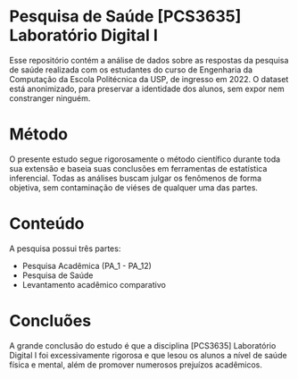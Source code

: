 # Pesquisa de Saúde [PCS3635] Laboratório Digital I
Esse repositório contém a análise de dados sobre as respostas da pesquisa de saúde realizada com os estudantes do curso de Engenharia da Computação da Escola Politécnica da USP, de ingresso em 2022. O dataset está anonimizado, para preservar a identidade dos alunos, sem expor nem constranger ninguém.

# Método
O presente estudo segue rigorosamente o método científico durante toda sua extensão e baseia suas conclusões em ferramentas de estatística inferencial. Todas as análises buscam julgar os fenômenos de forma objetiva, sem contaminação de viéses de qualquer uma das partes.

# Conteúdo
A pesquisa possui três partes:
- Pesquisa Acadêmica (PA_1 - PA_12)
- Pesquisa de Saúde
- Levantamento acadêmico comparativo

# Concluões
A grande conclusão do estudo é que a disciplina [PCS3635] Laboratório Digital I foi excessivamente rigorosa e que lesou os alunos a nível de saúde física e mental, além de promover numerosos prejuízos acadêmicos.
